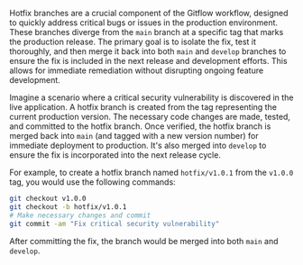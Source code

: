 Hotfix branches are a crucial component of the Gitflow workflow, designed to quickly address critical bugs or issues in the production environment. These branches diverge from the `main` branch at a specific tag that marks the production release. The primary goal is to isolate the fix, test it thoroughly, and then merge it back into both `main` and `develop` branches to ensure the fix is included in the next release and development efforts. This allows for immediate remediation without disrupting ongoing feature development.

Imagine a scenario where a critical security vulnerability is discovered in the live application. A hotfix branch is created from the tag representing the current production version. The necessary code changes are made, tested, and committed to the hotfix branch. Once verified, the hotfix branch is merged back into `main` (and tagged with a new version number) for immediate deployment to production. It's also merged into `develop` to ensure the fix is incorporated into the next release cycle.

For example, to create a hotfix branch named `hotfix/v1.0.1` from the `v1.0.0` tag, you would use the following commands:

```bash
git checkout v1.0.0
git checkout -b hotfix/v1.0.1
# Make necessary changes and commit
git commit -am "Fix critical security vulnerability"
```

After committing the fix, the branch would be merged into both `main` and `develop`.
